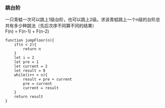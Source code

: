 ### 跳台阶
一只青蛙一次可以跳上1级台阶，也可以跳上2级。求该青蛙跳上一个n级的台阶总共有多少种跳法（先后次序不同算不同的结果）  
F(n) = F(n-1) + F(n-2)
```
function jumpFloor(n){
    if(n < 2){
        return n
    }
    let i = 2
    let pre = 1
    let current = 2
    let result = 0
    while(i++ < n){
        result = pre + current
        pre = current
        current = result
    }
    return result
}
```